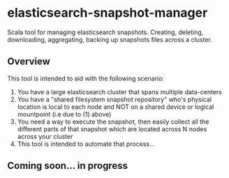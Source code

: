 # elasticsearch-snapshot-manager
Scala tool for managing elasticsearch snapshots. Creating, deleting, downloading, aggregating, backing up snapshots files across a cluster.

## Overview

This tool is intended to aid with the following scenario:

1. You have a large elasticsearch cluster that spans multiple data-centers
2. You have a "shared filesystem snapshot repository" who's physical location is local to each node and NOT on a shared device or logical mountpoint (i.e due to (1) above)
3. You need a way to execute the snapshot, then easily collect all the different parts of that snapshot which are located across N nodes across your cluster 
4. This tool is intended to automate that process...

## Coming soon... in progress
